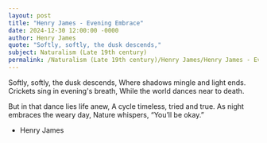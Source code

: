 ```yaml
---
layout: post
title: "Henry James - Evening Embrace"
date: 2024-12-30 12:00:00 -0000
author: Henry James
quote: "Softly, softly, the dusk descends,"
subject: Naturalism (Late 19th century)
permalink: /Naturalism (Late 19th century)/Henry James/Henry James - Evening Embrace
---
```


Softly, softly, the dusk descends,
Where shadows mingle and light ends.
Crickets sing in evening's breath,
While the world dances near to death.

But in that dance lies life anew,
A cycle timeless, tried and true.
As night embraces the weary day,
Nature whispers, “You’ll be okay.”


- Henry James
